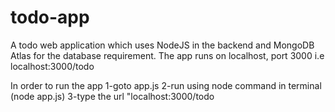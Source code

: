 # todo-app


A todo web application which uses NodeJS in the backend and MongoDB Atlas for the database requirement.
The app runs on localhost, port 3000 i.e localhost:3000/todo

In order to run the app
1-goto app.js
2-run using node command in terminal (node app.js)
3-type the url "localhost:3000/todo
